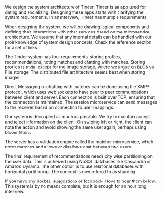 We design the system architecture of Tinder. Tinder is an app used for dating and socializing. Designing these apps starts with clarifying the system requirements. In an interview, Tinder has multiple requirements.

When designing the system, we will be drawing logical components and defining their interactions with other services based on the microservice architecture. We assume that any internal details can be handled with our proir knowledge of system design concepts. Check the reference section for a set of links.

The Tinder system has four requirements: storing profiles, recommendations, noting matches and chatting with matches. Storing profiles is trivial except for the image storage, where we argue on BLOB vs File storage. The distributed file architecture seems best when storing images.

Direct Messaging or chatting with matches can be done using the XMPP protocol, which uses web sockets to have peer to peer communications between client and server. Each connection is built over TCP, ensuring that the connection is maintained. The session microservice can send messages to the receiver based on connection to user mappings.

Our system is decoupled as much as possible. We try to maintain accept and reject information on the client. On swiping left or right, the client can note the action and avoid showing the same user again, perhaps using bloom filters.

The server has a validation engine called the matcher microservice, which notes matches and allows or disallows chat between two users.

The final requirement of recommendations needs city wise partitioning on the user data. This is acheived using NoSQL databases like Cassandra or Amazon Dynamo. The other option is to use relational databases with horizontal partitioning. The concept is now refered to as sharding.

If you have any doubts, suggestions or feedback, I love to hear them below. This system is by no means complete, but it is enough for an hour long interview.
